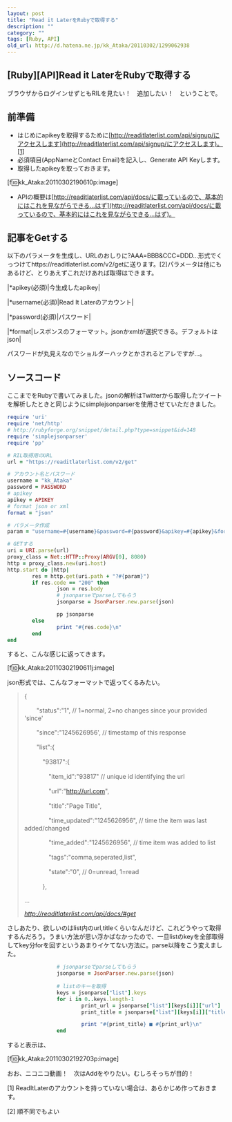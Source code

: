 ```yaml
---
layout: post
title: "Read it LaterをRubyで取得する"
description: ""
category: ""
tags: [Ruby, API]
old_url: http://d.hatena.ne.jp/kk_Ataka/20110302/1299062938
---
```


\[Ruby\]\[API\]Read it LaterをRubyで取得する
--------------------------------------------

ブラウザからログインせずともRILを見たい！　追加したい！　ということで。

前準備
------

-   はじめにapikeyを取得するために[http://readitlaterlist.com/api/signup/にアクセスします](http://readitlaterlist.com/api/signup/にアクセスします)。[1]
-   必須項目(AppNameとContact Email)を記入し、Generate API Keyします。
-   取得したapikeyを取っておきます。

\[f:id:kk\_Ataka:20110302190610p:image\]

-   APIの概要は[http://readitlaterlist.com/api/docs/に載っているので、基本的にはこれを見ながらできる…はず](http://readitlaterlist.com/api/docs/に載っているので、基本的にはこれを見ながらできる…はず)。

記事をGetする
-------------

以下のパラメータを生成し、URLのおしりに?AAA=BBB&CCC=DDD...形式でくっつけてhttps://readitlaterlist.com/v2/getに送ります。[2]パラメータは他にもあるけど、とりあえずこれだけあれば取得はできます。

|\*apikey(必須)|今生成したapikey|

|\*username(必須)|Read It Laterのアカウント|

|\*password(必須)|パスワード|

|\*format|レスポンスのフォーマット。jsonかxmlが選択できる。デフォルトはjson|

パスワードが丸見えなのでショルダーハックとかされるとアレですが…。

ソースコード
------------

ここまでをRubyで書いてみました。jsonの解析はTwitterから取得したツイートを解析したときと同じようにsimplejsonparserを使用させていただきました。

``` ruby
require 'uri'
require 'net/http'
# http://rubyforge.org/snippet/detail.php?type=snippet&id=148
require 'simplejsonparser'
require 'pp'

# RIL取得用のURL
url = "https://readitlaterlist.com/v2/get"

# アカウント名とパスワード
username = "kk_Ataka"
password = PASSWORD
# apikey
apikey = APIKEY
# format json or xml
format = "json"

# パラメータ作成
param = "username=#{username}&password=#{password}&apikey=#{apikey}&format=#{format}"

# GETする
uri = URI.parse(url)
proxy_class = Net::HTTP::Proxy(ARGV[0], 8080)
http = proxy_class.new(uri.host)
http.start do |http|
        res = http.get(uri.path + "?#{param}")
        if res.code == "200" then
                json = res.body
                # jsonparseでparseしてもらう
                jsonparse = JsonParser.new.parse(json)

                pp jsonparse
        else
                print "#{res.code}\n"
        end
end
```

すると、こんな感じに返ってきます。

\[f:id:kk\_Ataka:20110302190611j:image\]

json形式では、こんなフォーマットで返ってくるみたい。

> {
>
> 　　"status":"1",         // 1=normal, 2=no changes since your provided 'since'
>
> 　　"since":"1245626956',     // timestamp of this response
>
> 　　"list":{
>
> 　　　"93817":{
>
> 　　　　"item\_id":"93817"           // unique id identifying the url
>
> 　　　　"url":"<http://url.com>",
>
> 　　　　"title":"Page Title",
>
> 　　　　"time\_updated":"1245626956",       // time the item was last added/changed
>
> 　　　　"time\_added":"1245626956",      // time item was added to list
>
> 　　　　"tags":"comma,seperated,list",
>
> 　　　　"state":"0",                       // 0=unread, 1=read
>
> 　　　},
>
> ...
>
> <cite><http://readitlaterlist.com/api/docs/#get></cite>

さしあたり、欲しいのはlist内のurl,titleくらいなんだけど、これどうやって取得するんだろう。うまい方法が思い浮かばなかったので、一旦listのkeyを全部取得してkey分forを回すというあまりイケてない方法に。parse以降をこう変えました。

``` ruby
                # jsonparseでparseしてもらう
                jsonparse = JsonParser.new.parse(json)
                
                # listのキーを取得
                keys = jsonparse["list"].keys
                for i in 0..keys.length-1
                        print_url = jsonparse["list"][keys[i]]["url"]
                        print_title = jsonparse["list"][keys[i]]["title"]

                        print "#{print_title} ■ #{print_url}\n"
                end
```

すると表示は、

\[f:id:kk\_Ataka:20110302192703p:image\]

おお、ニコニコ動画！　次はAddをやりたい。むしろそっちが目的！

[1] ReadItLaterのアカウントを持っていない場合は、あらかじめ作っておきます。

[2] 順不同でもよい
